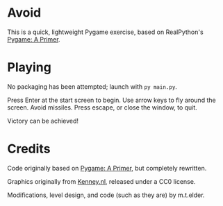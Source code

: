 # Avoid

This is a quick, lightweight Pygame exercise, based on RealPython's [Pygame: A Primer](https://realpython.com/pygame-a-primer/).

# Playing

No packaging has been attempted; launch with `py main.py`.

Press Enter at the start screen to begin. Use arrow keys to fly around the screen. Avoid missiles. Press escape, or close the window, to quit.

Victory can be achieved!

# Credits

Code originally based on [Pygame: A Primer](https://realpython.com/pygame-a-primer/), but completely rewritten.

Graphics originally from [Kenney.nl](https://kenney.nl), released under a CC0 license.

Modifications, level design, and code (such as they are) by m.t.elder.

